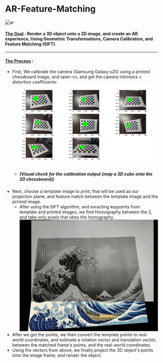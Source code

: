 # AR-Feature-Matching
![ar](misc/AR_Blade__computer_vision.gif)

#### <ins>The Goal</ins> : Render a 3D object onto a 2D image, and create an AR experience, Using Geometric Transformations, Camera Calibration, and Feature Matching (SIFT).
-----------
#### <ins>The Process</ins> :
- First, We calibrate the camera (Samsung Galaxy s20) using a printed chessboard image, and open-cv, and get the camera intrinsics + distortion coefficients:
![ar](misc/c_c.png)
  - ##### (Visual check for the calibration output (map a 3D cube onto the 2D chessboard))
- Next, choose a template image to print, that will be used as our projection plane, and feature match between the template image and the printed image.
  - After using the SIFT algorithm, and exracting keypoints from template and printed images, we find Homography between the 2, and take only pixels that obey the homography.
  ![ar](misc/stitch.png)
- After we got the points, we then convert the template points to real-world coordinates, and estimate a rotation vector and translation vector, between the matched frame's points, and the real-world coordinates.
- Using the vectors from above, we finally project the 3D object's points onto the image frame, and render the object.

